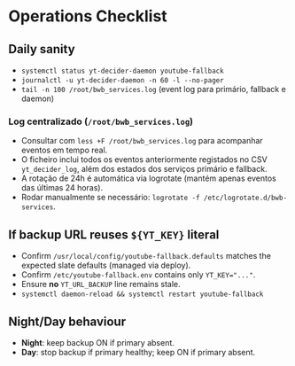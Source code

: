 # Operations Checklist

## Daily sanity
- `systemctl status yt-decider-daemon youtube-fallback`
- `journalctl -u yt-decider-daemon -n 60 -l --no-pager`
- `tail -n 100 /root/bwb_services.log` (event log para primário, fallback e daemon)

### Log centralizado (`/root/bwb_services.log`)
- Consultar com `less +F /root/bwb_services.log` para acompanhar eventos em tempo real.
- O ficheiro inclui todos os eventos anteriormente registados no CSV `yt_decider_log`, além dos estados dos serviços primário e fallback.
- A rotação de 24h é automática via logrotate (mantém apenas eventos das últimas 24 horas).
- Rodar manualmente se necessário: `logrotate -f /etc/logrotate.d/bwb-services`.

## If backup URL reuses `${YT_KEY}` literal
- Confirm `/usr/local/config/youtube-fallback.defaults` matches the expected slate defaults (managed via deploy).
- Confirm `/etc/youtube-fallback.env` contains only `YT_KEY="..."`.
- Ensure **no** `YT_URL_BACKUP` line remains stale.
- `systemctl daemon-reload && systemctl restart youtube-fallback`

## Night/Day behaviour
- **Night**: keep backup ON if primary absent.
- **Day**: stop backup if primary healthy; keep ON if primary absent.
